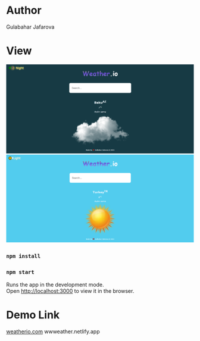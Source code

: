 # Author

Gulabahar Jafarova

# View

<img src="https://github.com/jafarovagulbahar/weather-app/blob/master/src/img/baku.jpg" alt=" Baku Weather" />
<img src="https://github.com/jafarovagulbahar/weather-app/blob/master/src/img/turkey.jpg" alt=" Turkey Weather" />

### `npm install`

### `npm start`

Runs the app in the development mode.\
Open [http://localhost:3000](http://localhost:3000) to view it in the browser.

# Demo Link

<a href="wwweather.netlify.app">weatherio.com</a>
wwweather.netlify.app
